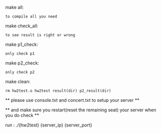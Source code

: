 make all:

	to compile all you need

make check_all:

	to see result is right or wrong

make p1_check:

	only check p1

make p2_check:

	only check p2

make clean:

	rm hw2test.o hw2test result(dir) p2_result(dir)

** please use console.txt and concert.txt to setup your server **

** and make sure you restart(reset the remaining seat) your server when you do check **

run : ./{hw2test} {server_ip} {server_port}
